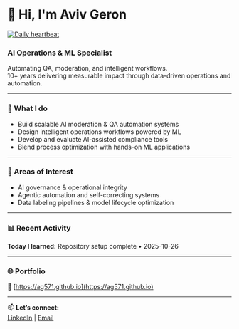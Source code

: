 # 👋 Hi, I'm Aviv Geron

[![Daily heartbeat](https://github.com/AG571/avivgeron/actions/workflows/heartbeat.yml/badge.svg)](https://github.com/AG571/avivgeron/actions/workflows/heartbeat.yml)

### AI Operations & ML Specialist  
Automating QA, moderation, and intelligent workflows.  
10+ years delivering measurable impact through data-driven operations and automation.

---

### 🚀 What I do
- Build scalable AI moderation & QA automation systems  
- Design intelligent operations workflows powered by ML  
- Develop and evaluate AI-assisted compliance tools  
- Blend process optimization with hands-on ML applications  

---

### 🧠 Areas of Interest
- AI governance & operational integrity  
- Agentic automation and self-correcting systems  
- Data labeling pipelines & model lifecycle optimization  

---

### 📊 Recent Activity  
<!-- TIL-START -->
**Today I learned:** Repository setup complete • 2025-10-26
<!-- TIL-END -->

---

### 🌐 Portfolio  
🔗 [https://ag571.github.io](https://ag571.github.io)

---

📫 **Let’s connect:**  
[LinkedIn](https://linkedin.com/in/avivgeron) | [Email](mailto:geron.aviv@hotmail.com)
